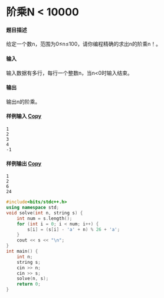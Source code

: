 # 阶乘N < 10000

#### 题目描述

给定一个数n，范围为0≤n≤100，请你编程精确的求出n的阶乘n！。

#### 输入

输入数据有多行，每行一个整数n，当n<0时输入结束。

#### 输出

输出n的阶乘。

#### 样例输入 [Copy](javascript:CopyToClipboard($('#sampleinput').text()))

```
1
2
3
4
-1
```

#### 样例输出 [Copy](javascript:CopyToClipboard($('#sampleoutput').text()))

```
1
2
6
24
```

```c++
#include<bits/stdc++.h>
using namespace std;
void solve(int n, string s) {
	int num = s.length();
	for (int i = 0; i < num; i++) {
		s[i] = (s[i] - 'a' + n) % 26 + 'a';
	}
	cout << s << "\n";
}
int main() {
	int n;
	string s;
	cin >> n;
	cin >> s;
	solve(n, s);
	return 0;
}
```

